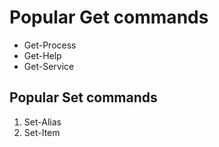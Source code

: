 # Popular Get commands
- Get-Process
- Get-Help
- Get-Service


## Popular Set commands
1. Set-Alias
2. Set-Item
